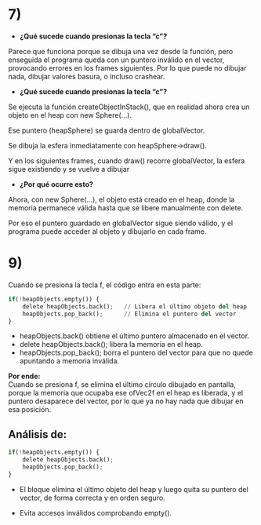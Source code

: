# 7)     
- __¿Qué sucede cuando presionas la tecla “c”?__  

Parece que funciona porque se dibuja una vez desde la función, pero enseguida el programa queda con un puntero inválido en el vector, provocando errores en los frames siguientes. Por lo que puede no dibujar nada, dibujar valores basura, o incluso crashear.

- __¿Qué sucede cuando presionas la tecla “c”?__

Se ejecuta la función createObjectInStack(), que en realidad ahora crea un objeto en el heap con new Sphere(...).  

Ese puntero (heapSphere) se guarda dentro de globalVector.  

Se dibuja la esfera inmediatamente con heapSphere->draw().  
 
Y en los siguientes frames, cuando draw() recorre globalVector, la esfera sigue existiendo y se vuelve a dibujar  


- __¿Por qué ocurre esto?__  

Ahora, con new Sphere(...), el objeto está creado en el heap, donde la memoria permanece válida hasta que se libere manualmente con delete.  

Por eso el puntero guardado en globalVector sigue siendo válido, y el programa puede acceder al objeto y dibujarlo en cada frame.  

# 9)

Cuando se presiona la tecla f, el código entra en esta parte:  

```py  
if(!heapObjects.empty()) {
    delete heapObjects.back();   // Libera el último objeto del heap
    heapObjects.pop_back();      // Elimina el puntero del vector
}
```

- heapObjects.back() obtiene el último puntero almacenado en el vector.  
- delete heapObjects.back(); libera la memoria en el heap.  
- heapObjects.pop_back(); borra el puntero del vector para que no quede apuntando a memoria inválida.  

__Por ende:__  
Cuando se presiona f, se elimina el último círculo dibujado en pantalla, porque la memoria que ocupaba ese ofVec2f en el heap es liberada, y el puntero desaparece del vector, por lo que ya no hay nada que dibujar en esa posición.


## Análisis de:  
```py 
if(!heapObjects.empty()) {
    delete heapObjects.back();
    heapObjects.pop_back();
}
```  
- El bloque elimina el último objeto del heap y luego quita su puntero del vector, de forma correcta y en orden seguro.  

- Evita accesos inválidos comprobando empty().  
